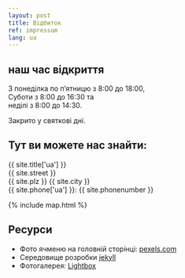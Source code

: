 ```yaml
---
layout: post
title: Відбиток
ref: impressum
lang: ua
---
```


## наш час відкриття

З понеділка по п’ятницю з 8:00 до 18:00,  
Суботи з 8:00 до 16:30 та  
неділі з 8:00 до 14:30.

Закрито у святкові дні.

## Тут ви можете нас знайти:

{{ site.title['ua'] }}  
{{ site.street }}  
{{ site.plz }} {{ site.city }}  
{{ site.phone['ua'] }}: {{ site.phonenumber }}

{% include map.html %}

## Ресурси

* Фото ячменю на головній сторінці:
  [pexels.com](https://www.pexels.com/de-de/foto/anbau-ausserorts-bauernhof-ernte-533346/)
* Середовище розробки [jekyll](https://jekyllrb.com/)
* Фотогалерея: [Lightbox](https://jekyllcodex.org/without-plugin/lightbox/)
